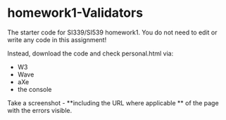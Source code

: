 # homework1-Validators
The starter code for SI339/SI539 homework1.  You do not need to edit or write any code  in this assignment!  

Instead, download the code and check personal.html via:
- W3
- Wave 
- aXe
- the console

Take a screenshot - **including the URL where applicable ** of the page with the errors visible. 
